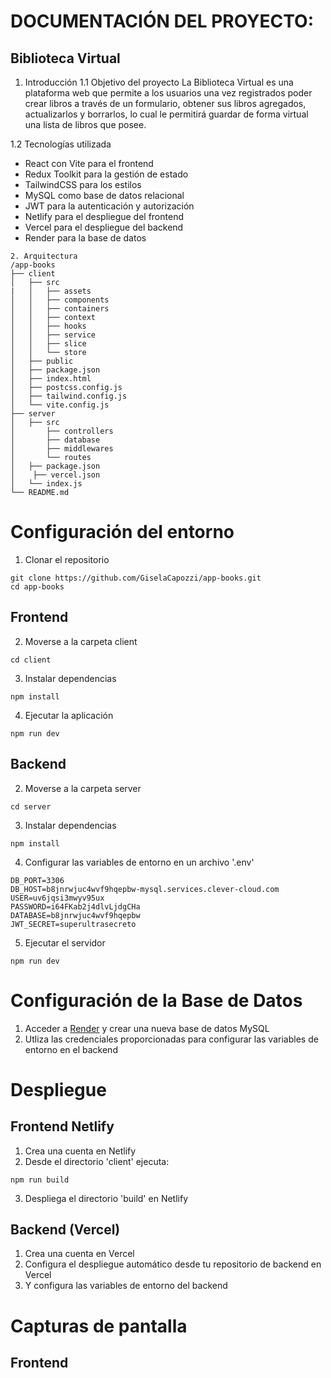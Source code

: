 # DOCUMENTACIÓN DEL PROYECTO:
## Biblioteca Virtual

1. Introducción
1.1 Objetivo del proyecto
La Biblioteca Virtual es una plataforma web que permite a los usuarios una vez registrados poder crear libros a través de un formulario, obtener sus libros agregados, actualizarlos y borrarlos, lo cual le permitirá guardar de forma virtual una lista de libros que posee.

1.2 Tecnologías utilizada
- React con Vite para el frontend
- Redux Toolkit para la gestión de estado
- TailwindCSS para los estilos
- MySQL como base de datos relacional
- JWT para la autenticación y autorización
- Netlify para el despliegue del frontend
- Vercel para el despliegue del backend
- Render para la base de datos

```
2. Arquitectura
/app-books
├── client
│   ├── src
|   │   ├── assets
│   │   ├── components
│   │   ├── containers
│   │   ├── context
│   │   ├── hooks
│   │   ├── service
│   │   ├── slice
│   │   └── store
│   ├── public
│   ├── package.json
│   ├── index.html
│   ├── postcss.config.js
│   ├── tailwind.config.js
│   └── vite.config.js
├── server
│   ├── src
│       ├── controllers
│       ├── database
│       ├── middlewares
│       └── routes
│   ├── package.json
│    ├── vercel.json
│   └── index.js
└── README.md
```

# Configuración del entorno

1. Clonar el repositorio
```
git clone https://github.com/GiselaCapozzi/app-books.git
cd app-books
```

## Frontend

2. Moverse a la carpeta client
```
cd client
```

3. Instalar dependencias
```
npm install
```

4. Ejecutar la aplicación
```
npm run dev
```

## Backend

2. Moverse a la carpeta server
```
cd server  
```

3. Instalar dependencias
```
npm install
```

4. Configurar las variables de entorno en un archivo '.env'
```
DB_PORT=3306
DB_HOST=b8jnrwjuc4wvf9hqepbw-mysql.services.clever-cloud.com
USER=uv6jqsi3mwyv95ux
PASSWORD=i64FKab2j4dlvLjdgCHa
DATABASE=b8jnrwjuc4wvf9hqepbw
JWT_SECRET=superultrasecreto
```

5. Ejecutar el servidor
```
npm run dev
```

# Configuración de la Base de Datos
1. Acceder a [Render](https://dashboard.render.com/) y crear una nueva base de datos MySQL
2. Utliza las credenciales proporcionadas para configurar las variables de entorno en el backend

# Despliegue
## Frontend Netlify

1. Crea una cuenta en Netlify
2. Desde el directorio 'client' ejecuta:
```
npm run build
```
3. Despliega el directorio 'build' en Netlify

## Backend (Vercel)
1. Crea una cuenta en Vercel
2. Configura el despliegue automático desde tu repositorio de backend en Vercel
3. Y configura las variables de entorno del backend

# Capturas de pantalla

## Frontend
